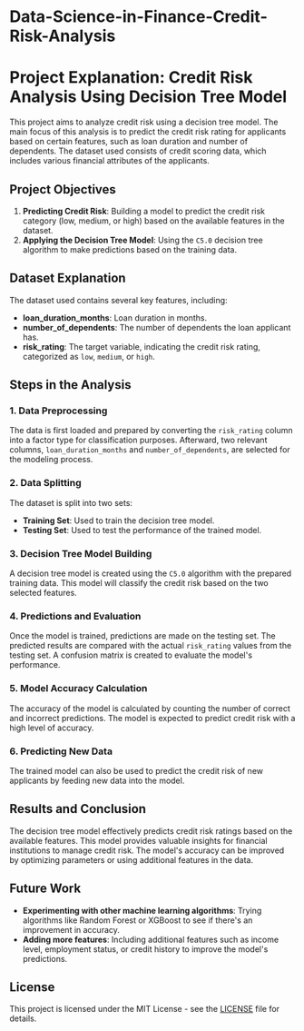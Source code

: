 # Data-Science-in-Finance-Credit-Risk-Analysis

# Project Explanation: Credit Risk Analysis Using Decision Tree Model

This project aims to analyze credit risk using a decision tree model. The main focus of this analysis is to predict the credit risk rating for applicants based on certain features, such as loan duration and number of dependents. The dataset used consists of credit scoring data, which includes various financial attributes of the applicants.

## Project Objectives
1. **Predicting Credit Risk**: Building a model to predict the credit risk category (low, medium, or high) based on the available features in the dataset.
2. **Applying the Decision Tree Model**: Using the `C5.0` decision tree algorithm to make predictions based on the training data.

## Dataset Explanation
The dataset used contains several key features, including:
- **loan_duration_months**: Loan duration in months.
- **number_of_dependents**: The number of dependents the loan applicant has.
- **risk_rating**: The target variable, indicating the credit risk rating, categorized as `low`, `medium`, or `high`.

## Steps in the Analysis

### 1. **Data Preprocessing**
The data is first loaded and prepared by converting the `risk_rating` column into a factor type for classification purposes. Afterward, two relevant columns, `loan_duration_months` and `number_of_dependents`, are selected for the modeling process.

### 2. **Data Splitting**
The dataset is split into two sets:
- **Training Set**: Used to train the decision tree model.
- **Testing Set**: Used to test the performance of the trained model.

### 3. **Decision Tree Model Building**
A decision tree model is created using the `C5.0` algorithm with the prepared training data. This model will classify the credit risk based on the two selected features.

### 4. **Predictions and Evaluation**
Once the model is trained, predictions are made on the testing set. The predicted results are compared with the actual `risk_rating` values from the testing set. A confusion matrix is created to evaluate the model's performance.

### 5. **Model Accuracy Calculation**
The accuracy of the model is calculated by counting the number of correct and incorrect predictions. The model is expected to predict credit risk with a high level of accuracy.

### 6. **Predicting New Data**
The trained model can also be used to predict the credit risk of new applicants by feeding new data into the model.

## Results and Conclusion
The decision tree model effectively predicts credit risk ratings based on the available features. This model provides valuable insights for financial institutions to manage credit risk. The model's accuracy can be improved by optimizing parameters or using additional features in the data.

## Future Work
- **Experimenting with other machine learning algorithms**: Trying algorithms like Random Forest or XGBoost to see if there's an improvement in accuracy.
- **Adding more features**: Including additional features such as income level, employment status, or credit history to improve the model's predictions.

## License
This project is licensed under the MIT License - see the [LICENSE](LICENSE) file for details.
